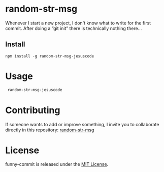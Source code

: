 # random-str-msg

Whenever I start a new project, I don't know what to write for the first commit. After doing a “git init” there is technically nothing there...

## Install

```npm
npm install -g random-str-msg-jesuscode
```

# Usage

```bash
 random-str-msg-jesuscode
```

# Contributing

If someone wants to add or improve something, I invite you to collaborate directly in this repository: [random-str-msg](https://github.com/gndx/random-str-msg-jesuscode)

# License

funny-commit is released under the [MIT License](https://opensource.org/licenses/MIT).